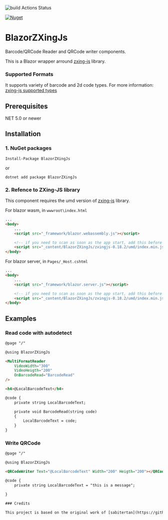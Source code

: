 ![build Actions Status](https://github.com/kattunga/BlazorZXingJs/workflows/build/badge.svg)

[![Nuget](https://img.shields.io/nuget/v/BlazorZXingJs?style=flat-square)](https://www.nuget.org/packages/BlazorZXingJs/)

# BlazorZXingJs

Barcode/QRCode Reader and QRCode writer components.

This is a Blazor wrapper arround [zxing-js](https://github.com/zxing-js/library) library.

### Supported Formats

It supports variety of barcode and 2d code types. For more information: [zxing-js supported types](https://github.com/zxing-js/library#supported-formats)

## Prerequisites

NET 5.0 or newer

## Installation

### 1. NuGet packages

```
Install-Package BlazorZXingJs
```

or

```
dotnet add package BlazorZXingJs
```

### 2. Refence to ZXing-JS library

This component requires the umd version of [zxing-js](https://github.com/zxing-js/library) library.

For blazor wasm, in `wwwroot\index.html`
```html
...
<body>
    ...
    <script src="_framework/blazor.webassembly.js"></script>

    <!-- if you need to scan as soon as the app start, add this before _framework/blazor.webassembly.js -->
    <script src="_content/BlazorZXingJs/zxingjs-0.18.2/umd/index.min.js"></script>
</body>
```

For blazor server, in `Pages/_Host.cshtml`
```html
...
<body>
    ...
    <script src="_framework/blazor.server.js"></script>

    <!-- if you need to scan as soon as the app start, add this before _framework/blazor.server.js -->
    <script src="_content/BlazorZXingJs/zxingjs-0.18.2/umd/index.min.js"></script>
</body>
```

## Examples

### Read code with autodetect

```html
@page "/"

@using BlazorZXingJs

<MultiFormatReader
    VideoWidth="300"
    VideoHeigth="200"
    OnBarcodeRead="BarcodeRead"
/>

<h4>@LocalBarcodeText</h4>

@code {
    private string LocalBarcodeText;

    private void BarcodeRead(string code)
    {
        LocalBarcodeText = code;
    }
}
```

### Write QRCode

```html
@page "/"

@using BlazorZXingJs

<QRCodeWriter Text="@LocalBarcodeText" Width="200" Heigth="200"></QRCodeWriter>

@code {
    private string LocalBarcodeText = "this is a message";

}

### Credits

This project is based on the original work of [sabitertan](https://github.com/sabitertan/BlazorBarcodeScanner)
